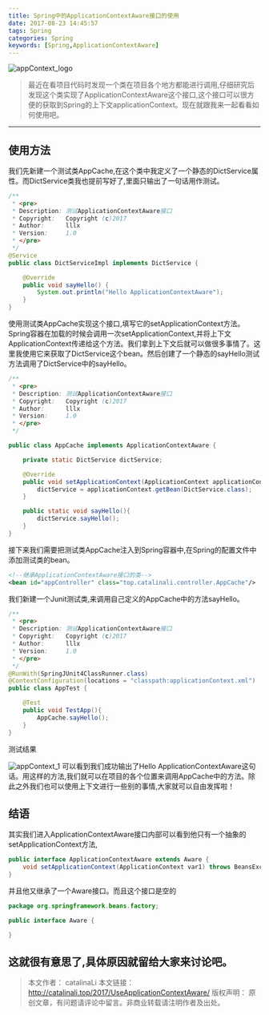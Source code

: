 ```yaml
---
title: Spring中的ApplicationContextAware接口的使用
date: 2017-08-23 14:45:57
tags: Spring
categories: Spring
keywords: [Spring,ApplicationContextAware]
---
```

![appContext_logo](http://ou3np1yz4.bkt.clouddn.com/appContext_logo.jpg)
>最近在看项目代码时发现一个类在项目各个地方都能进行调用,仔细研究后发现这个类实现了ApplicationContextAware这个接口,这个接口可以很方便的获取到Spring的上下文applicationContext。现在就跟我来一起看看如何使用吧。

---
<!-- more -->
## 使用方法
我们先新建一个测试类AppCache,在这个类中我定义了一个静态的DictService属性。而DictService类我也提前写好了,里面只输出了一句话用作测试。

``` java
/**
 * <pre>
 * Description: 测试ApplicationContextAware接口
 * Copyright:   Copyright (c)2017
 * Author:      lllx
 * Version:     1.0
 * </pre>
 */
@Service
public class DictServiceImpl implements DictService {

    @Override
    public void sayHello() {
        System.out.println("Hello ApplicationContextAware");
    }
}

```

使用测试类AppCache实现这个接口,填写它的setApplicationContext方法。Spring容器在加载的时候会调用一次setApplicationContext,并将上下文ApplicationContext传递给这个方法。我们拿到上下文后就可以做很多事情了。这里我使用它来获取了DictService这个bean。然后创建了一个静态的sayHello测试方法调用了DictService中的sayHello。

``` java
/**
 * <pre>
 * Description: 测试ApplicationContextAware接口
 * Copyright:   Copyright (c)2017
 * Author:      lllx
 * Version:     1.0
 * </pre>
 */

public class AppCache implements ApplicationContextAware {

    private static DictService dictService;

    @Override
    public void setApplicationContext(ApplicationContext applicationContext) throws BeansException {
        dictService = applicationContext.getBean(DictService.class);
    }

    public static void sayHello(){
        dictService.sayHello();
    }
}

```

接下来我们需要把测试类AppCache注入到Spring容器中,在Spring的配置文件中添加测试类的bean。

``` xml
<!--继承ApplicationContextAware接口的类-->
<bean id="appController" class="top.catalinali.controller.AppCache"/>

```

我们新建一个Junit测试类,来调用自己定义的AppCache中的方法sayHello。

``` java
/**
 * <pre>
 * Description: 测试ApplicationContextAware接口
 * Copyright:   Copyright (c)2017
 * Author:      lllx
 * Version:     1.0
 * </pre>
 */
@RunWith(SpringJUnit4ClassRunner.class)
@ContextConfiguration(locations = "classpath:applicationContext.xml")
public class AppTest {

    @Test
    public void TestApp(){
        AppCache.sayHello();
    }
}

```

测试结果

![appContext_1](http://ou3np1yz4.bkt.clouddn.com/appContext_1.png)
可以看到我们成功输出了Hello ApplicationContextAware这句话。用这样的方法,我们就可以在项目的各个位置来调用AppCache中的方法。除此之外我们也可以使用上下文进行一些别的事情,大家就可以自由发挥啦！

## 结语
其实我们进入ApplicationContextAware接口内部可以看到他只有一个抽象的setApplicationContext方法,

```java
public interface ApplicationContextAware extends Aware {
    void setApplicationContext(ApplicationContext var1) throws BeansException;
}

```

并且他又继承了一个Aware接口。而且这个接口是空的

``` java
package org.springframework.beans.factory;

public interface Aware {

}

```

这就很有意思了,具体原因就留给大家来讨论吧。
---

>本文作者： catalinaLi
本文链接： http://catalinali.top/2017/UseApplicationContextAware/
版权声明： 原创文章，有问题请评论中留言。非商业转载请注明作者及出处。